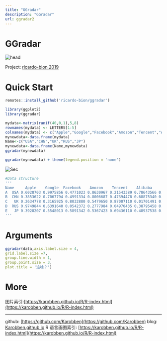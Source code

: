 ```yaml
---
title: "GGradar"
description: "GGradar"
url: ggradar2
---
```


# GGradar
![head](https://i.loli.net/2020/06/20/lo2DC9Kv1QyL4Ha.png)

Project: [ricardo-bion 2019](https://github.com/ricardo-bion/ggradar)

# Quick Start

```r
remotes::install_github('ricardo-bion/ggradar')

library(ggplot2)
library(ggradar)

mydata<-matrix(runif(40,0,1),5,8)
rownames(mydata) <- LETTERS[1:5]
colnames(mydata) <- c("Apple","Google","Facebook","Amozon","Tencent","Alibaba","Baidu","Twitter")
mynewdata<-data.frame(mydata)
Name<-c("USA","CHN","UK","RUS","JP")
mynewdata<-data.frame(Name,mynewdata)
ggradar(mynewdata)

ggradar(mynewdata) + theme(legend.position = 'none')
```

![Sec](https://i.loli.net/2020/06/20/nlmqGaMkWEIDyHU.png)
```r
#Data structure
'''
Name     Apple    Google  Facebook    Amozon    Tencent    Alibaba     Baidu
A  USA 0.6028703 0.9975856 0.4771023 0.8630967 0.21543389 0.78643566 0.7611366
B  CHN 0.3853622 0.7067794 0.4991334 0.8006687 0.47394478 0.68875340 0.1547279
C   UK 0.2634778 0.3165925 0.8032880 0.5479650 0.87007110 0.01701491 0.3585789
D  RUS 0.9749844 0.6391640 0.0542372 0.2777984 0.04970435 0.38795458 0.4374871
E   JP 0.3928207 0.5548013 0.5891342 0.5367423 0.69436110 0.48937538 0.1104125
'''
```
<a name="TLyND"></a>
# Arguments

```r
ggradar(data,axis.label.size = 4,
grid.label.size =7,
group.line.width = 1,
group.point.size = 3,
plot.title = '这啥？')
```

<a name="FG8Ad"></a>
# More
图片索引:[https://karobben.github.io/R/R-index.html](https://karobben.github.io/R/R-index.html)




---
github: [https://github.com/Karobben](https://github.com/Karobben)
blog: [Karobben.github.io](http://Karobben.github.io)
R 语言画图索引: [https://karobben.github.io/R/R-index.html](https://karobben.github.io/R/R-index.html)
